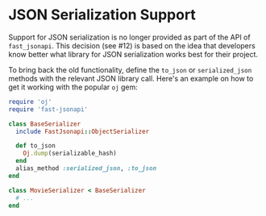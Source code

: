 # JSON Serialization Support

Support for JSON serialization is no longer provided as part of the API of
`fast_jsonapi`. This decision (see #12) is based on the idea that developers
know better what library for JSON serialization works best for their project.

To bring back the old functionality, define the `to_json` or `serialized_json`
methods with the relevant JSON library call. Here's an example on how to get
it working with the popular `oj` gem:

```ruby
require 'oj'
require 'fast-jsonapi'

class BaseSerializer
  include FastJsonapi::ObjectSerializer

  def to_json
    Oj.dump(serializable_hash)
  end
  alias_method :serialized_json, :to_json
end

class MovieSerializer < BaseSerializer
  # ...
end
```
